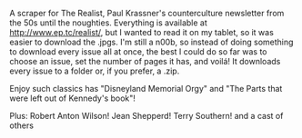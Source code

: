 A scraper for The Realist, Paul Krassner's counterculture newsletter from the 50s until the noughties.
Everything is available at http://www.ep.tc/realist/, but I wanted to read it on my tablet, so it was easier to download the .jpgs.
I'm still a n00b, so instead of doing something to download every issue all at once, the best I could do so far was to choose an issue, set the number of pages it has, and voilá! It downloads every issue to a folder or, if you prefer, a .zip.

Enjoy such classics has "Disneyland Memorial Orgy" and "The Parts that were left out of Kennedy's book"!

Plus:
Robert Anton Wilson!
Jean Shepperd!
Terry Southern!
and a cast of others